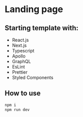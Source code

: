 # Landing page 

## Starting template with:

- React.js
- Next.js
- Typescript
- Apollo
- GraphQL
- EsLint
- Prettier
- Styled Components

## How to use

```javascript
npm i
npm run dev
```
